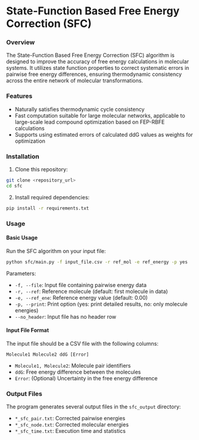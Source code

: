 # State-Function Based Free Energy Correction (SFC)

### Overview
The State-Function Based Free Energy Correction (SFC) algorithm is designed to improve the accuracy of free energy calculations in molecular systems. It utilizes state function properties to correct systematic errors in pairwise free energy differences, ensuring thermodynamic consistency across the entire network of molecular transformations.

### Features
- Naturally satisfies thermodynamic cycle consistency
- Fast computation suitable for large molecular networks, applicable to large-scale lead compound optimization based on FEP-RBFE calculations
- Supports using estimated errors of calculated ddG values as weights for optimization

### Installation
1. Clone this repository:
```bash
git clone <repository_url>
cd sfc
```

2. Install required dependencies:
```bash
pip install -r requirements.txt
```

### Usage

#### Basic Usage
Run the SFC algorithm on your input file:
```bash
python sfc/main.py -f input_file.csv -r ref_mol -e ref_energy -p yes
```

Parameters:
- `-f, --file`: Input file containing pairwise energy data
- `-r, --ref`: Reference molecule (default: first molecule in data)
- `-e, --ref_ene`: Reference energy value (default: 0.00)
- `-p, --print`: Print option (yes: print detailed results, no: only molecule energies)
- `--no_header`: Input file has no header row

#### Input File Format
The input file should be a CSV file with the following columns:
```
Molecule1 Molecule2 ddG [Error]
```
- `Molecule1, Molecule2`: Molecule pair identifiers
- `ddG`: Free energy difference between the molecules
- `Error`: (Optional) Uncertainty in the free energy difference

### Output Files
The program generates several output files in the `sfc_output` directory:
- `*_sfc_pair.txt`: Corrected pairwise energies
- `*_sfc_node.txt`: Corrected molecular energies
- `*_sfc_time.txt`: Execution time and statistics